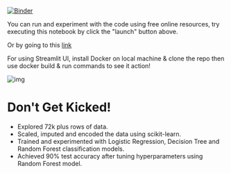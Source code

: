 [![Binder](https://mybinder.org/badge_logo.svg)](https://mybinder.org/v2/gh/rahul-netizen/ML-classification/HEAD)

You can run and experiment with the code using free online resources, try executing this notebook by click the "launch" button above.  

Or by going to this [link](https://mybinder.org/v2/gh/rahul-netizen/ML-classification/HEAD)

For using Streamlit UI, install Docker on local machine & clone the repo then use docker build & run commands to see it action!

![img](https://i.ytimg.com/vi/EoE3EPeRuJc/maxresdefault.jpg)
# Don't Get Kicked!
- Explored 72k plus rows of data.
- Scaled, imputed and encoded the data using scikit-learn.
- Trained and experimented with Logistic Regression, Decision Tree and Random Forest classification models.
- Achieved 90% test accuracy after tuning hyperparameters using Random Forest model.
 
